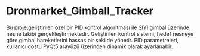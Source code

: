 # Dronmarket_Gimball_Tracker
Bu proje,geliştirilen özel bir PID kontrol algoritması ile SIYI gimbal üzerinde nesne takibi gerçekleştirmektedir. Geliştirilen kontrol sistemi, hedef nesneye göre gimbal hareketlerini hassas bir şekilde yönetir. PID parametreleri, kullanıcı dostu PyQt5 arayüzü üzerinden dinamik olarak ayarlanabir.

